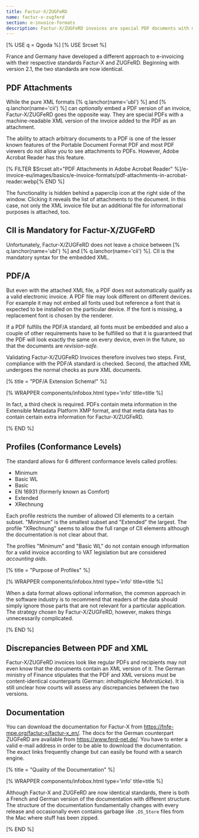 ```yaml
---
title: Factur-X/ZUGFeRD
name: factur-x-zugferd
section: e-invoice-formats
description: Factur-X/ZUGFeRD invoices are special PDF documents with machine-readable invoice information attached as XML.
---
```

<!--qgoda-no-xgettext-->
[% USE q = Qgoda %]
[% USE Srcset %]
<!--/qgoda-no-xgettext-->

France and Germany have developed a different approach to e-invoicing with
their respective standards Factur-X and ZUGFeRD. Beginning with version 2.1,
the two standards are now identical.

## PDF Attachments

While the pure XML formats [% q.lanchor(name='ubl') %] and
[% q.lanchor(name='cii') %] can *optionally* embed a PDF version of an
invoice, Factur-X/ZUGFeRD goes the opposite way. They are special PDFs with
a machine-readable XML version of the invoice added to the PDF as an
attachment.

The ability to attach arbitrary documents to a PDF is one of the lesser
known features of the Portable Document Format PDF and most PDF viewers do not
allow you to see attachments to PDFs. However, Adobe Acrobat Reader has this
feature.

[% FILTER $Srcset alt="PDF Attachments in Adobe Acrobat Reader" %]/e-invoice-eu/images/basics/e-invoice-formats/pdf-attachments-in-acrobat-reader.webp[% END %]

The functionality is hidden behind a paperclip icon at the right side of the
window. Clicking it reveals the list of attachments to the document. In this
case, not only the XML invoice file but an additional file for informational
purposes is attached, too.

## CII is Mandatory for Factur-X/ZUGFeRD

Unfortunately, Factur-X/ZUGFeRD does not leave a choice between
[% q.lanchor(name='ubl') %] and [% q.lanchor(name='cii') %]. CII is
the mandatory syntax for the embedded XML.

## PDF/A

But even with the attached XML file, a PDF does not automatically qualify as
a valid electronic invoice. A PDF file may look different on different devices.
For example it may not embed all fonts used but reference a font that is
expected to be installed on the particular device. If the font is missing, a
replacement font is chosen by the renderer.

If a PDF fulfills the PDF/A standard, all fonts must be embedded and also a
couple of other requirements have to be fulfilled so that it is guaranteed that
the PDF will look exactly the same on every device, even in the future, so that
the documents are *revision-safe*.

Validating Factur-X/ZUGFeRD Invoices therefore involves two steps. First,
compliance with the PDF/A standard is checked. Second, the attached XML
undergoes the normal checks as pure XML documents.

[% title = "PDF/A Extension Schema!" %]
<!--qgoda-no-xgettext-->
[% WRAPPER components/infobox.html type='info' title=title %]
<!--/qgoda-no-xgettext-->
In fact, a third check is required. PDFs contain meta information in the
Extensible Metadata Platform XMP format, and that meta data has to contain
certain extra information for Factur-X/ZUGFeRD.
<!--qgoda-no-xgettext-->
[% END %]
<!--/qgoda-no-xgettext-->

## Profiles (Conformance Levels)

The standard allows for 6 different conformance levels called profiles:

* Minimum
* Basic WL
* Basic
* EN 16931 (formerly known as Comfort)
* Extended
* XRechnung

Each profile restricts the number of allowed CII elements to a certain
subset. "Minimum" is the smallest subset and "Extended" the largest.
The profile "XRechnung" seems to allow the full range of CII elements although
the documentation is not clear about that.

The profiles "Minimum" and "Basic WL" do not contain enough information for
a valid invoice according to VAT legislation but are considered
*accounting aids*.

[% title = "Purpose of Profiles" %]
<!--qgoda-no-xgettext-->
[% WRAPPER components/infobox.html type='info' title=title %]
<!--/qgoda-no-xgettext-->
When a data format allows optional information, the common approach in the
software industry is to recommend that readers of the data should simply
ignore those parts that are not relevant for a particular application. The
strategy chosen by Factur-X/ZUGFeRD, however, makes things unnecessarily complicated.
<!--qgoda-no-xgettext-->
[% END %]
<!--/qgoda-no-xgettext-->

## Discrepancies Between PDF and XML

Factur-X/ZUGFeRD invoices look like regular PDFs and recipients may not even
know that the documents contain an XML version of it. The German
ministry of Finance stipulates that the PDF and XML versions must be
content-identical counterparts (German: *inhaltsgleiche Mehrstücke*). It is
still unclear how courts will assess any discrepancies between the two
versions.

## Documentation

You can download the documentation for Factur-X from
https://fnfe-mpe.org/factur-x/factur-x_en/. The docs for the German counterpart
ZUGFeRD are available from https://www.ferd-net.de/. You have to enter a
valid e-mail address in order to be able to download the documentation. The
exact links frequently change but can easily be found with a search engine.

[% title = "Quality of the Documentation" %]
<!--qgoda-no-xgettext-->
[% WRAPPER components/infobox.html type='info' title=title %]
<!--/qgoda-no-xgettext-->
Although Factur-X and ZUGFeRD are now identical standards, there is both a
French and German version of the documentation with different structure. The structure of the
documentation fundamentally changes with every release and occasionally even
contains garbage like <code>.DS_Store</code> files from the Mac where stuff
has been zipped.
<!--qgoda-no-xgettext-->
[% END %]
<!--/qgoda-no-xgettext-->
